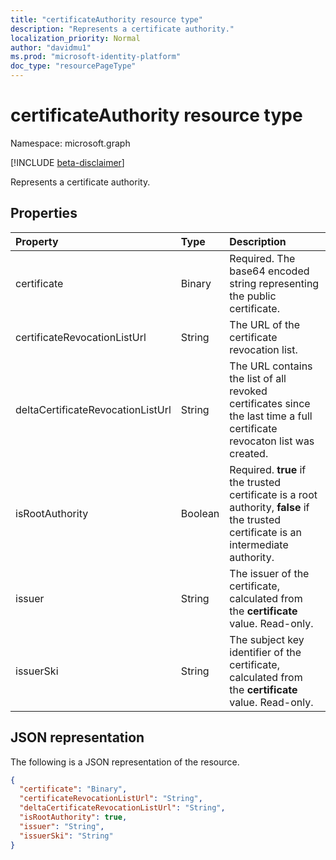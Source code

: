 ```yaml
---
title: "certificateAuthority resource type"
description: "Represents a certificate authority."
localization_priority: Normal
author: "davidmu1"
ms.prod: "microsoft-identity-platform"
doc_type: "resourcePageType"
---
```


# certificateAuthority resource type

Namespace: microsoft.graph

[!INCLUDE [beta-disclaimer](../../includes/beta-disclaimer.md)]

Represents a certificate authority.

## Properties

| Property     | Type        | Description |
|:-------------|:------------|:------------|
|certificate|Binary|Required. The base64 encoded string representing the public certificate.|
|certificateRevocationListUrl|String|The URL of the certificate revocation list.|
|deltaCertificateRevocationListUrl|String|The URL contains the list of all revoked certificates since the last time a full certificate revocaton list was created.|
|isRootAuthority|Boolean|Required. **true** if the trusted certificate is a root authority, **false** if the trusted certificate is an intermediate authority.|
|issuer|String|The issuer of the certificate, calculated from the **certificate** value. Read-only. |
|issuerSki|String|The subject key identifier of the certificate, calculated from the **certificate** value. Read-only.|

## JSON representation

The following is a JSON representation of the resource.

<!-- {
  "blockType": "resource",
  "optionalProperties": [

  ],
  "@odata.type": "microsoft.graph.certificateAuthority",
  "baseType": null
}-->

```json
{
  "certificate": "Binary",
  "certificateRevocationListUrl": "String",
  "deltaCertificateRevocationListUrl": "String",
  "isRootAuthority": true,
  "issuer": "String",
  "issuerSki": "String"
}
```

<!-- uuid: 16cd6b66-4b1a-43a1-adaf-3a886856ed98
2019-02-04 14:57:30 UTC -->
<!-- {
  "type": "#page.annotation",
  "description": "certificateAuthority resource",
  "keywords": "",
  "section": "documentation",
  "tocPath": ""
}-->